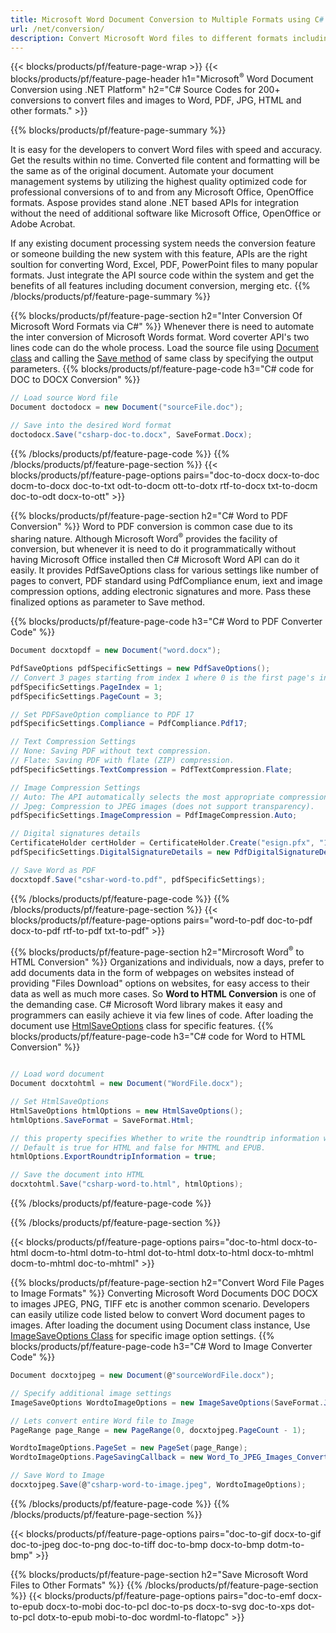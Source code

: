 ```yaml
---
title: Microsoft Word Document Conversion to Multiple Formats using C# 
url: /net/conversion/
description: Convert Microsoft Word files to different formats including PDF, HTML and image formats on .NET Framework, .NET Core, Windows Azure, Mono or Xamarin Platforms.
---
```


{{< blocks/products/pf/feature-page-wrap >}}
{{< blocks/products/pf/feature-page-header h1="Microsoft<sup>&reg;</sup> Word Document Conversion using .NET Platform" h2="C# Source Codes for 200+ conversions to convert files and images to Word, PDF, JPG, HTML and other formats." >}}

{{% blocks/products/pf/feature-page-summary %}}

It is easy for the developers to convert Word files with speed and accuracy. Get the results within no time. Converted file content and formatting will be the same as of the original document. Automate your document management systems by utilizing the highest quality optimized code for professional conversions of to and from any Microsoft Office, OpenOffice formats. Aspose provides stand alone .NET based APIs for integration without the need of additional software like Microsoft Office, OpenOffice or Adobe Acrobat. 

If any existing document processing system needs the conversion feature or someone building the new system with this feature, APIs are the right soultion for converting Word, Excel, PDF, PowerPoint files to many popular formats. Just integrate the API source code within the system and get the benefits of all features including document conversion, merging etc.
{{% /blocks/products/pf/feature-page-summary  %}}

{{% blocks/products/pf/feature-page-section  h2="Inter Conversion Of Microsoft Word Formats via C#" %}}
Whenever there is need to automate the inter conversion of Microsoft Words format. Word coverter API's two lines code can do the whole process. Load the source file using [Document class](https://apireference.aspose.com/words/net/aspose.words/document) and calling the [Save method](https://apireference.aspose.com/words/net/class/aspose.words.saving.save_output_parameters/) of same class by specifying the output parameters. 
{{% blocks/products/pf/feature-page-code h3="C# code for DOC to DOCX Conversion" %}}

```cs
// Load source Word file
Document doctodocx = new Document("sourceFile.doc");

// Save into the desired Word format
doctodocx.Save("csharp-doc-to.docx", SaveFormat.Docx);   
```
{{% /blocks/products/pf/feature-page-code  %}}
{{% /blocks/products/pf/feature-page-section %}}
{{< blocks/products/pf/feature-page-options pairs="doc-to-docx docx-to-doc docm-to-docx doc-to-txt odt-to-docm ott-to-dotx rtf-to-docx txt-to-docm doc-to-odt docx-to-ott" >}}


{{% blocks/products/pf/feature-page-section  h2="C# Word to PDF Conversion" %}}
Word to PDF conversion is common case due to its sharing nature. Although Microsoft Word<sup>&reg;</sup> provides the facility of conversion, but whenever it is need to do it programmatically without having Microsoft Office installed then C# Microsoft Word API can do it easily. It provides PdfSaveOptions class for various settings like number of pages to convert, PDF standard using PdfCompliance enum, iext and image compression options, adding electronic signatures and more. Pass these finalized options as parameter to Save method.

{{% blocks/products/pf/feature-page-code h3="C# Word to PDF Converter Code" %}}

```cs
Document docxtopdf = new Document("word.docx");

PdfSaveOptions pdfSpecificSettings = new PdfSaveOptions();
// Convert 3 pages starting from index 1 where 0 is the first page's index 
pdfSpecificSettings.PageIndex = 1;
pdfSpecificSettings.PageCount = 3;

// Set PDFSaveOption compliance to PDF 17
pdfSpecificSettings.Compliance = PdfCompliance.Pdf17;

// Text Compression Settings
// None: Saving PDF without text compression.
// Flate: Saving PDF with flate (ZIP) compression.
pdfSpecificSettings.TextCompression = PdfTextCompression.Flate;

// Image Compression Settings
// Auto: The API automatically selects the most appropriate compression for every image in the document.
// Jpeg: Compression to JPEG images (does not support transparency).
pdfSpecificSettings.ImageCompression = PdfImageCompression.Auto;

// Digital signatures details
CertificateHolder certHolder = CertificateHolder.Create("esign.pfx", "12345");
pdfSpecificSettings.DigitalSignatureDetails = new PdfDigitalSignatureDetails(certHolder, "reason", "location", DateTime.Now);

// Save Word as PDF
docxtopdf.Save("cshar-word-to.pdf", pdfSpecificSettings);

```
{{% /blocks/products/pf/feature-page-code  %}}
{{% /blocks/products/pf/feature-page-section %}}
{{< blocks/products/pf/feature-page-options pairs="word-to-pdf doc-to-pdf docx-to-pdf rtf-to-pdf txt-to-pdf" >}}


{{% blocks/products/pf/feature-page-section  h2="Mircrosoft Word<sup>&reg;</sup> to HTML Conversion" %}}
Organizations and individuals, now a days, prefer to add documents data in the form of webpages on websites instead of providing "Files Download" options on websites, for easy access to their data as well as much more cases. So **Word to HTML Conversion** is one of the demanding case. C# Microsoft Word library makes it easy and programmers can easily achieve it via few lines of code. After loading the document use [HtmlSaveOptions](https://apireference.aspose.com/words/net/aspose.words.saving/htmlsaveoptions) class for specific features.
{{% blocks/products/pf/feature-page-code h3="C# code for Word to HTML Conversion" %}}

```cs

// Load word document
Document docxtohtml = new Document("WordFile.docx");

// Set HtmlSaveOptions
HtmlSaveOptions htmlOptions = new HtmlSaveOptions();
htmlOptions.SaveFormat = SaveFormat.Html;

// this property specifies Whether to write the roundtrip information when saving to HTML, MHTML or EPUB.
// Default is true for HTML and false for MHTML and EPUB.
htmlOptions.ExportRoundtripInformation = true;

// Save the document into HTML
docxtohtml.Save("csharp-word-to.html", htmlOptions);

```
{{% /blocks/products/pf/feature-page-code %}}

{{% /blocks/products/pf/feature-page-section %}}

{{< blocks/products/pf/feature-page-options pairs="doc-to-html docx-to-html docm-to-html dotm-to-html dot-to-html dotx-to-html docx-to-mhtml docm-to-mhtml doc-to-mhtml" >}}

{{% blocks/products/pf/feature-page-section  h2="Convert Word File Pages to Image Formats" %}}
Converting Microsoft Word Documents DOC DOCX to images JPEG, PNG, TIFF etc is another common scenario. Developers can easily utilize code listed below to convert Word document pages to images. After loading the document using Document class instance, Use [ImageSaveOptions Class](https://apireference.aspose.com/words/net/aspose.words.saving/imagesaveoptions) for specific image option settings. 
{{% blocks/products/pf/feature-page-code h3="C# Word to Image Converter Code" %}}
```cs
Document docxtojpeg = new Document(@"sourceWordFile.docx");

// Specify additional image settings
ImageSaveOptions WordtoImageOptions = new ImageSaveOptions(SaveFormat.Jpeg);

// Lets convert entire Word file to Image
PageRange page_Range = new PageRange(0, docxtojpeg.PageCount - 1);

WordtoImageOptions.PageSet = new PageSet(page_Range);
WordtoImageOptions.PageSavingCallback = new Word_To_JPEG_Images_Converter();

// Save Word to Image
docxtojpeg.Save(@"csharp-word-to-image.jpeg", WordtoImageOptions);
```
{{% /blocks/products/pf/feature-page-code %}}
{{% /blocks/products/pf/feature-page-section %}}

{{< blocks/products/pf/feature-page-options pairs="doc-to-gif docx-to-gif doc-to-jpeg doc-to-png doc-to-tiff doc-to-bmp docx-to-bmp dotm-to-bmp" >}}

{{% blocks/products/pf/feature-page-section  h2="Save Microsoft Word Files to Other Formats" %}}
{{% /blocks/products/pf/feature-page-section %}}
{{< blocks/products/pf/feature-page-options pairs="doc-to-emf docx-to-epub docx-to-mobi doc-to-pcl doc-to-ps docx-to-svg doc-to-xps dot-to-pcl dotx-to-epub mobi-to-doc wordml-to-flatopc" >}}